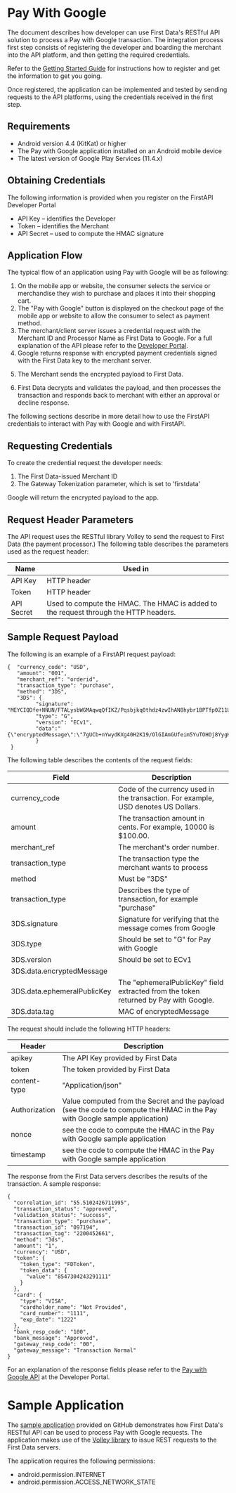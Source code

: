 # Pay With Google
The document describes how developer can use First Data's RESTful API solution to process a Pay with Google  transaction.
The integration process first step consists of registering the developer and boarding the merchant into the API platform, and then getting the required credentials.

Refer to the <a href="https://github.com/payeezy/get_started_with_payeezy/blob/master/get_started_with_payeezy042015.pdf">Getting Started Guide</a> for instructions how to register and get the information to get you going.

Once registered, the application can be implemented and tested by sending requests to the API platforms, using the credentials received in the first step.

## Requirements

- Android version 4.4 (KitKat) or higher
- The Pay with Google application installed on an Android mobile device
- The latest version of Google Play Services (11.4.x)

## Obtaining Credentials
The following information is provided when you register on the FirstAPI Developer Portal
- API Key – identifies the Developer
- Token – identifies the Merchant
- API Secret – used to compute the HMAC signature

## Application Flow
The typical flow of an application using Pay with Google will be as following:
1. On the mobile app or website, the consumer selects the service or merchandise they wish to purchase and places it into their shopping cart. 
2. The "Pay with Google" button is displayed on the checkout page of the mobile app or website to allow the consumer to select as payment method.
3. The merchant/client server issues a credential request with the Merchant ID and Processor Name as First Data to Google.
For a full explanation of the API please refer to the <a href="https://developer.payeezy.com/" rel="nofollow">Developer Portal</a>.
4. Google returns response with encrypted payment credentials signed with the First Data key to the merchant server.</p>
5. The Merchant sends the encrypted payload to First Data.</p>
6. First Data decrypts and validates the payload,  and then processes the transaction and responds back to merchant with either an approval or decline response.

The following sections describe in more detail how to use the FirstAPI credentials to interact with Pay with Google and with FirstAPI.

## Requesting Credentials
To create the credential request the developer needs:

1. The First Data-issued Merchant ID
2. The Gateway Tokenization parameter, which is set to 'firstdata'

Google will return the encrypted payload to the app.

## Request Header Parameters
The API request uses the RESTful library Volley to send the request to First Data (the payment processor.) The following table describes the parameters used as the request header:

| Name | Used in |
|------|---------|
| API Key | HTTP header |
| Token | HTTP header |
| API Secret | Used to compute the HMAC. The HMAC is added to the request through the HTTP headers.|

## Sample Request Payload
The following is an example of a FirstAPI request payload:

```
{  "currency_code": "USD",  
   "amount": "001",  
   "merchant_ref": "orderid",  
   "transaction_type": "purchase",  
   "method": "3DS",  
   "3DS": {    
         "signature": "MEYCIQDfe+NNUN/FTALysbWGMAqwqQfIKZ/Pqsbjkq0thdz4zwIhAN8hybr1BPTfp0Z11UXWSXDffpM0mnbQ/MCrsQaOXgQ6",    
         "type": "G",    
         "version": "ECv1",
         "data":"{\"encryptedMessage\":\"7gUCb+nYwydKXg40H2K19/OlGIAmGUfeim5YuTOHOj8YygKpQuRbueqrtoT2V39dTBd+0eq9tqLkPit9mksGM6IwAZkbhMeuHoFFNevpRHP+9QHwYcMadsKgYv4tdHnEd3zOq8zSc63KC2FudKcHXHeiL8MwRAMSMSdOiEBJjg3ZdFS2K6HnVxuZZah1HK/w2FIIsInutS1ItPyDxm+wvmDd6ahvERsJQdUitK6S5KQ2UC4kBhdhJX6dosBybbSk89ux7hxbBYWdiCU8ARCYsFQ237YXMasajg3woWkzYxKOlqTtpm4YVoH327lwkXBgwo0CL6BTfOH3tylZLw59+XytpEEIVZdvIibpo+mm4odw/eBdFuxazlC20XaSfIOP620tyTE8lh8Qf28Aea/CNyvYXOgfDURiTEed1KlRIATKkBIwrOwsB//gmiNcuOKcEFO3jNsSlg\\u003d\\u003d\",\"ephemeralPublicKey\":\"BCzn9AukQpQXQYUax5nh4e5dl8D8az1T0XpWHd/6PssLIRq7SpWEiuO/Sr5WSPhf4SD15EtmF6zhnjD1MwciqJA\\u003d\",\"tag\":\"oL67zq3qfISY0TRp5vW7CVNPZlL3bYmV8bcIa1n6SDM\\u003d\"}"  
         }
 }
```

The following table describes the contents of the request fields:

| Field | Description |
| ----- | ----------- |
| currency_code | Code of the currency used in the transaction. For example, USD denotes US Dollars. |
| amount | The transaction amount in cents. For example, 10000 is $100.00. |
| merchant_ref | The merchant's order number. |
| transaction_type | The transaction type the merchant wants to process |
| method | Must be "3DS" |
| transaction_type | Describes the type of transaction, for example "purchase" |
| 3DS.signature | Signature for verifying that the message comes from Google |
| 3DS.type | Should be set to "G" for Pay with Google | 
| 3DS.version | Should be set to ECv1 |
| 3DS.data.encryptedMessage | | 
| 3DS.data.ephemeralPublicKey | The "ephemeralPublicKey" field extracted from the token returned by Pay with Google. |
| 3DS.data.tag | MAC of encryptedMessage |

The request should include the following HTTP headers:</p>

| Header | Description |
| ------ | ----------- |
| apikey | The API Key provided by First Data |
| token | The token provided by First Data |
| content-type | "Application/json" |
| Authorization | Value computed from the Secret and the payload (see the code to compute the HMAC in the Pay with Google sample application) |
| nonce | see the code to compute the HMAC in the Pay with Google sample application |
| timestamp | see the code to compute the HMAC in the Pay with Google sample application |

The response from the First Data servers describes the results of the transaction. A sample response:</p>

```
{
  "correlation_id": "55.5102426711995",
  "transaction_status": "approved",
  "validation_status": "success",
  "transaction_type": "purchase",
  "transaction_id": "097194",
  "transaction_tag": "2200452661",
  "method": "3ds",
  "amount": "1",
  "currency": "USD",
  "token": {
    "token_type": "FDToken",
    "token_data": {
      "value": "8547304243291111"
    }
  },
  "card": {
    "type": "VISA",
    "cardholder_name": "Not Provided",
    "card_number": "1111",
    "exp_date": "1222"
  },
  "bank_resp_code": "100",
  "bank_message": "Approved",
  "gateway_resp_code": "00",
  "gateway_message": "Transaction Normal"
}
``` 

For an explanation of the response fields please refer to the <a href="https://developer.payeezy.com/payeezy-api/apis/post/transactions-17" rel="nofollow">Pay with Google API</a> at the Developer Portal.</p>

# Sample Application 
The <a href="https://github.com/payeezy/pay_with_google/tree/master/sdk">sample application</a> provided on GitHub demonstrates how First Data's RESTful API can be used to process Pay with Google requests. The application makes use of the <a href="http://developer.android.com/training/volley/index.html" rel="nofollow">Volley library</a> to issue REST requests to the First Data servers.

The application requires the following permissions:

- android.permission.INTERNET
- android.permission.ACCESS_NETWORK_STATE





  
